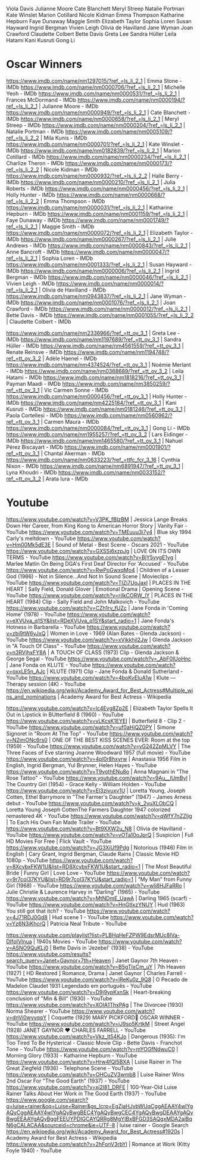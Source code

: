 Viola Davis
Julianne Moore
Cate Blanchett
Meryl Streep
Natalie Portman
Kate Winslet
Marion Cotillard
Nicole Kidman
Emma Thompson
Katharine Hepburn
Faye Dunaway
Maggie Smith
Elizabeth Taylor
Sophia Loren
Susan Hayward
Ingrid Bergman
Vivien Leigh
Olivia de Havilland
Jane Wyman
Joan Crawford
Claudette Colbert
Bette Davis
Greta Lee
Sandra Hüller
Leila Hatami
Kani Kusruti
Gong Li


# Oscar Winners

https://www.imdb.com/name/nm1297015/?ref_=ls_li_2_1 | Emma Stone - IMDb
https://www.imdb.com/name/nm0000706/?ref_=ls_li_2_1 | Michelle Yeoh - IMDb
https://www.imdb.com/name/nm0000531/?ref_=ls_li_2_1 | Frances McDormand - IMDb
https://www.imdb.com/name/nm0000194/?ref_=ls_li_2_1 | Julianne Moore - IMDb
https://www.imdb.com/name/nm0000949/?ref_=ls_li_2_1 | Cate Blanchett - IMDb
https://www.imdb.com/name/nm0000658/?ref_=ls_li_2_1 | Meryl Streep - IMDb
https://www.imdb.com/name/nm0000204/?ref_=ls_li_2_1 | Natalie Portman - IMDb
https://www.imdb.com/name/nm0005109/?ref_=ls_li_2_2 | Mila Kunis - IMDb
https://www.imdb.com/name/nm0000701/?ref_=ls_li_2_1 | Kate Winslet - IMDb
https://www.imdb.com/name/nm0182839/?ref_=ls_li_2_1 | Marion Cotillard - IMDb
https://www.imdb.com/name/nm0000234/?ref_=ls_li_2_1 | Charlize Theron - IMDb
https://www.imdb.com/name/nm0000173/?ref_=ls_li_2_2 | Nicole Kidman - IMDb
https://www.imdb.com/name/nm0000932/?ref_=ls_li_2_2 | Halle Berry - IMDb
https://www.imdb.com/name/nm0000210/?ref_=ls_li_2_1 | Julia Roberts - IMDb
https://www.imdb.com/name/nm0000456/?ref_=ls_li_2_1 | Holly Hunter - IMDb
https://www.imdb.com/name/nm0000668/?ref_=ls_li_2_2 | Emma Thompson - IMDb
https://www.imdb.com/name/nm0000031/?ref_=ls_li_2_1 | Katharine Hepburn - IMDb
https://www.imdb.com/name/nm0001159/?ref_=ls_li_2_1 | Faye Dunaway - IMDb
https://www.imdb.com/name/nm0001749/?ref_=ls_li_2_1 | Maggie Smith - IMDb
https://www.imdb.com/name/nm0000072/?ref_=ls_li_2_1 | Elizabeth Taylor - IMDb
https://www.imdb.com/name/nm0000267/?ref_=ls_li_2_1 | Julie Andrews - IMDb
https://www.imdb.com/name/nm0000843/?ref_=ls_li_2_1 | Anne Bancroft - IMDb
https://www.imdb.com/name/nm0000047/?ref_=ls_li_2_1 | Sophia Loren - IMDb
https://www.imdb.com/name/nm0001333/?ref_=ls_li_2_1 | Susan Hayward - IMDb
https://www.imdb.com/name/nm0000006/?ref_=ls_li_2_1 | Ingrid Bergman - IMDb
https://www.imdb.com/name/nm0000046/?ref_=ls_li_2_1 | Vivien Leigh - IMDb
https://www.imdb.com/name/nm0000014/?ref_=ls_li_2_1 | Olivia de Havilland - IMDb
https://www.imdb.com/name/nm0943837/?ref_=ls_li_2_1 | Jane Wyman - IMDb
https://www.imdb.com/name/nm0001076/?ref_=ls_li_2_1 | Joan Crawford - IMDb
https://www.imdb.com/name/nm0000012/?ref_=ls_li_2_1 | Bette Davis - IMDb
https://www.imdb.com/name/nm0001055/?ref_=ls_li_2_2 | Claudette Colbert - IMDb

https://www.imdb.com/name/nm2336966/?ref_=tt_ov_3_1 | Greta Lee - IMDb
https://www.imdb.com/name/nm1197689/?ref_=tt_ov_3_1 | Sandra Hüller - IMDb
https://www.imdb.com/name/nm4561559/?ref_=tt_ov_3_1 | Renate Reinsve - IMDb
https://www.imdb.com/name/nm1194748/?ref_=tt_ov_3_2 | Adèle Haenel - IMDb
https://www.imdb.com/name/nm4374524/?ref_=tt_ov_3_1 | Noémie Merlant - IMDb
https://www.imdb.com/name/nm0368689/?ref_=tt_ov_3_2 | Leila Hatami - IMDb
https://www.imdb.com/name/nm1818216/?ref_=tt_ov_3_1 | Payman Maadi - IMDb
https://www.imdb.com/name/nm3850259/?ref_=tt_ov_3_1 | Vic Carmen Sonne - IMDb
https://www.imdb.com/name/nm0000456/?ref_=tt_ov_3_1 | Holly Hunter - IMDb
https://www.imdb.com/name/nm4225184/?ref_=tt_ov_3_1 | Kani Kusruti - IMDb
https://www.imdb.com/name/nm0181246/?ref_=tt_ov_3_1 | Paola Cortellesi - IMDb
https://www.imdb.com/name/nm0560962/?ref_=tt_ov_3_1 | Carmen Maura - IMDb
https://www.imdb.com/name/nm0000084/?ref_=tt_ov_3_1 | Gong Li - IMDb
https://www.imdb.com/name/nm1955257/?ref_=tt_ov_3_2 | Lars Eidinger - IMDb
https://www.imdb.com/name/nm1465580/?ref_=tt_ov_3_1 | Nahuel Pérez Biscayart - IMDb
https://www.imdb.com/name/nm0001901/?ref_=tt_ov_3_1 | Chantal Akerman - IMDb
https://www.imdb.com/name/nm0633223/?ref_=ttfc_fcr_3_16 | Cynthia Nixon - IMDb
https://www.imdb.com/name/nm6891947/?ref_=tt_ov_3_1 | Lyna Khoudri - IMDb
https://www.imdb.com/name/nm0033152/?ref_=tt_ov_3_2 | Arata Iura - IMDb


# Youtube

https://www.youtube.com/watch?v=V3PK_fBIzBM | Jessica Lange Breaks Down Her Career, from King Kong to American Horror Story | Vanity Fair - YouTube
https://www.youtube.com/watch?v=TMEuuu3i7y4 | Blue sky 1994 Carly's meltdown - YouTube
https://www.youtube.com/watch?v=Hm00Mk5dE3E | Sound of Metal - Best Scene - Oscars 2021 - YouTube
https://www.youtube.com/watch?v=GXSSi6xzpJg | LOVE ON ITS OWN TERMS - YouTube
https://www.youtube.com/watch?v=BjY5vygE1yg | Marlee Matlin On Being DGA's First Deaf Director For 'Accused' - YouTube
https://www.youtube.com/watch?v=RwPoGwxqMo4 | Children of a Lesser God (1986) - Not in Silence...And Not In Sound Scene | Movieclips - YouTube
https://www.youtube.com/watch?v=TIZi7UoJaxI | PLACES IN THE HEART | Sally Field, Donald Glover | Emotional Drama | Opening Scene - YouTube
https://www.youtube.com/watch?v=riIkCORW_lY | PLACES IN THE HEART (1984) Clip - Sally Field and John Malkovich - YouTube
https://www.youtube.com/watch?v=CZh1rv_fUZc | Jane Fonda in 'Coming Home' (1978) - YouTube
https://www.youtube.com/watch?v=eXVUva_q1SY&list=RDeXVUva_q1SY&start_radio=1 | Jane Fonda's Hotness in Barbarella - YouTube
https://www.youtube.com/watch?v=zbi9tW6yJxQ | Women in Love - 1969 (Alan Bates - Glenda Jackson) - YouTube
https://www.youtube.com/watch?v=xVjkkhjl2Jw | Glenda Jackson in "A Touch Of Class" - YouTube
https://www.youtube.com/watch?v=n3RVjhxFY8A | A TOUCH OF CLASS (1973) Clip - Glenda Jackson & George Segal - YouTube
https://www.youtube.com/watch?v=_AbF0IUoHnc | Jane Fonda on KLUTE - YouTube
https://www.youtube.com/watch?v=oxxLE5n_AJc | KLUTE (1971) Clip - Jane Fonda & Donald Sutherland - YouTube
https://www.youtube.com/watch?v=4boKvEIuA1w | Klute — Therapy session (4K) - YouTube
https://en.wikipedia.org/wiki/Academy_Award_for_Best_Actress#Multiple_wins_and_nominations | Academy Award for Best Actress - Wikipedia

https://www.youtube.com/watch?v=lc4Evg8Zp2E | Elizabeth Taylor Spells It Out in Lipstick in BUtterfield 8 (1960) - YouTube
https://www.youtube.com/watch?v=vLKcsK1EYEI | Butterfield 8 - Clip 2 - YouTube
https://www.youtube.com/watch?v=uf0aHiQZ0PY | Simone Signoret in "Room At The Top" - YouTube
https://www.youtube.com/watch?v=N2imONc6rs0 | ONE OF THE BEST KISS SCENES EVER: Room at the top (1959) - YouTube
https://www.youtube.com/watch?v=vG242ZpMLVY | The Three Faces of Eve starring Joanne Woodward 1957 (full movie) - YouTube
https://www.youtube.com/watch?v=4pl0r8hxyrw | Anastasia 1956 Film in English, Ingrid Bergman, Yul Brynner, Helen Hayes - YouTube
https://www.youtube.com/watch?v=T9vothENu8o | Anna Magnani in "The Rose Tattoo" - YouTube
https://www.youtube.com/watch?v=9Au__lUmByI | The Country Girl (1954) - Grace Kelly - William Holden - YouTube
https://www.youtube.com/watch?v=El3zivuxv1U | Loretta Young, Joseph Cotten, Ethel Barrymore in "The Farmer's Daughter" (1947) - James Arness debut - YouTube
https://www.youtube.com/watch?v=k_2vuXLObCQ | Loretta Young Joseph CottenThe Farmers Daughter 1947 colorized remastered 4K - YouTube
https://www.youtube.com/watch?v=qWfY7nZZIig | To Each His Own Fan Made Trailer - YouTube
https://www.youtube.com/watch?v=Bt9XXW2u_N8 | Olivia de Havilland - YouTube
https://www.youtube.com/watch?v=vOTa10oJprQ | Suspicion | Full HD Movies For Free | Flick Vault - YouTube
https://www.youtube.com/watch?v=JG3XiUf9Pdg | Notorious (1946) Film In English | Cary Grant, Ingrid Bergman, Claude Rains | Classic Movie HD 1080p - YouTube
https://www.youtube.com/watch?v=8XcybxFKW1U&list=RD8XcybxFKW1U&start_radio=1 | The Most Beautiful Bride | Funny Girl | Love Love - YouTube
https://www.youtube.com/watch?v=9r7coI37KYU&list=RD9r7coI37KYU&start_radio=1 | “My Man” from Funny Girl (1968) - YouTube
https://www.youtube.com/watch?v=wIi8HJFaRRo | Julie Christie & Laurence Harvey in "Darling" (1965) - YouTube
https://www.youtube.com/watch?v=MtNDmE_UawA | Darling 1965 (scarf) - YouTube
https://www.youtube.com/watch?v=HnGtIxzYNUY | Hud (1963) You still got that itch? - YouTube
https://www.youtube.com/watch?v=4J71RDJ0Gd8 | Hud scene 1 - YouTube
https://www.youtube.com/watch?v=Yz6N3iKhcrQ | Patricia Neal Tribute - YouTube

https://www.youtube.com/playlist?list=PLBHqHeFZPW9EdsrMUc8lVa-DIfpIVlnua | 1940s Movies - YouTube
https://www.youtube.com/watch?v=ASNO9QuKLj0 | Bette Davis in 'Jezebel' (1938) - YouTube
https://www.youtube.com/results?search_query=Janet+Gaynor+7th+Heaven | Janet Gaynor 7th Heaven - YouTube
https://www.youtube.com/watch?v=B5gTIxCm_uY | 7th Heaven (1927) [ HD Restored ] Romance, Drama | Janet Gaynor | Charles Farrell - YouTube
https://www.youtube.com/watch?v=lReKu0z_9Q8 | O Pecado de Madelon Claudet 1931 Legendado em português - YouTube
https://www.youtube.com/watch?v=D9j9ypKxnSk | Heart-breaking conclusion of "Min & Bill" (1930) - YouTube
https://www.youtube.com/watch?v=XOIA1ThxPAg | The Divorcee (1930) Norma Shearer - YouTube
https://www.youtube.com/watch?v=dnVi0wyyqqY | Coquette (1929) MARY PICKFORD🍕 OSCAR WINNER - YouTube
https://www.youtube.com/watch?v=iJ9so5KrtkM | Street Angel (1928) JANET GAYNOR ♥ CHARLES FARRELL - YouTube
https://www.youtube.com/watch?v=Vkz_It54KJo | Dangerous (1935): I'm Too Tired To Be Hysterical - Classic Movie Clip - Bette Davis - Franchot Tone - YouTube
https://www.youtube.com/watch?v=mYOGfNdwuC0 | Morning Glory (1933) - Katharine Hepburn - YouTube
https://www.youtube.com/watch?v=Hrw4fQl5BXA | Luise Rainer in The Great Ziegfeld (1936) - Telephone Scene - YouTube
https://www.youtube.com/watch?v=OHCuZV3wmb8 | Luise Rainer Wins 2nd Oscar For "The Good Earth" (1937) - YouTube
https://www.youtube.com/watch?v=xj2I81_DRFE | 100-Year-Old Luise Rainer Talks About Her Work in The Good Earth (1937) - YouTube
https://www.google.com/search?q=luise+rainer&oq=Luise+Rainer&gs_lcrp=EgZjaHJvbWUqCggAEAAY4wIYgAQyCggAEAAY4wIYgAQyBwgBEC4YgAQyBwgCEC4YgAQyBwgDEAAYgAQyBwgEEAAYgAQyBggFEEUYPDIGCAYQRRg8MgYIBxBFGD3SAQgxMDA2ajBqN6gCALACAA&sourceid=chrome&ie=UTF-8 | luise rainer - Google Search
https://en.wikipedia.org/wiki/Academy_Award_for_Best_Actress#1920s | Academy Award for Best Actress - Wikipedia
https://www.youtube.com/watch?v=2hFonV3rbYI | Romance at Work (Kitty Foyle 1940) - YouTube